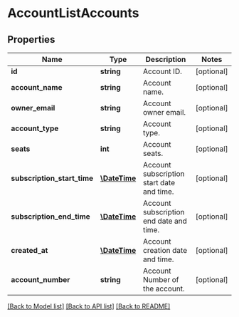 # AccountListAccounts

## Properties
Name | Type | Description | Notes
------------ | ------------- | ------------- | -------------
**id** | **string** | Account ID. | [optional] 
**account_name** | **string** | Account name. | [optional] 
**owner_email** | **string** | Account owner email. | [optional] 
**account_type** | **string** | Account type. | [optional] 
**seats** | **int** | Account seats. | [optional] 
**subscription_start_time** | [**\DateTime**](\DateTime.md) | Account subscription start date and time. | [optional] 
**subscription_end_time** | [**\DateTime**](\DateTime.md) | Account subscription end date and time. | [optional] 
**created_at** | [**\DateTime**](\DateTime.md) | Account creation date and time. | [optional] 
**account_number** | **string** | Account Number of the account. | [optional] 

[[Back to Model list]](../README.md#documentation-for-models) [[Back to API list]](../README.md#documentation-for-api-endpoints) [[Back to README]](../README.md)


